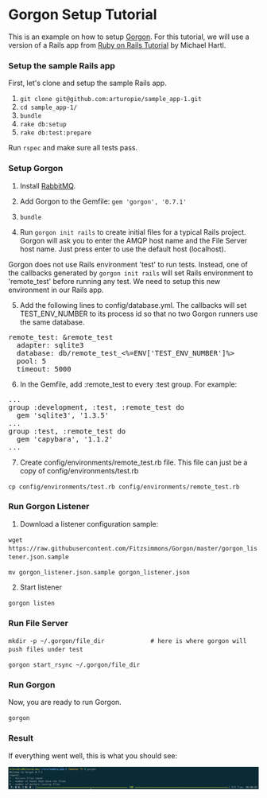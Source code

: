 # Gorgon Setup Tutorial

This is an example on how to setup [Gorgon](https://github.com/Fitzsimmons/Gorgon). For this tutorial, we will use a version of a Rails app from [Ruby on Rails Tutorial](https://www.railstutorial.org/) by Michael Hartl.

### Setup the sample Rails app

First, let's clone and setup the sample Rails app.

1. `git clone git@github.com:arturopie/sample_app-1.git`
1. `cd sample_app-1/`
1. `bundle`
1. `rake db:setup`
2. `rake db:test:prepare`

Run `rspec` and make sure all tests pass.


### Setup Gorgon

1. Install [RabbitMQ](https://www.rabbitmq.com/download.html).

2. Add Gorgon to the Gemfile: `gem 'gorgon', '0.7.1'`

3. `bundle`

4. Run `gorgon init rails` to create initial files for a typical Rails project. Gorgon will ask you to enter the AMQP host name and the File Server host name. Just press enter to use the default host (localhost). 

Gorgon does not use Rails environment 'test' to run tests. Instead, one of the callbacks generated by `gorgon init rails` will set Rails environment to 'remote_test' before running any test. We need to setup this new environment in our Rails app.

5. Add the following lines to config/database.yml. The callbacks will set TEST_ENV_NUMBER to its process id so that no two Gorgon runners use the same database.

<pre>
remote_test: &remote_test
  adapter: sqlite3
  database: db/remote_test_<%=ENV['TEST_ENV_NUMBER']%>
  pool: 5
  timeout: 5000
</pre>

6. In the Gemfile, add :remote_test to every :test group. For example:

<pre>
...
group :development, :test, :remote_test do
  gem 'sqlite3', '1.3.5'
...
group :test, :remote_test do
  gem 'capybara', '1.1.2'
...
</pre>


7. Create config/environments/remote_test.rb file. This file can just be a copy of config/environments/test.rb

`cp config/environments/test.rb config/environments/remote_test.rb`

### Run Gorgon Listener

1. Download a listener configuration sample:

 `wget https://raw.githubusercontent.com/Fitzsimmons/Gorgon/master/gorgon_listener.json.sample`
 
`mv gorgon_listener.json.sample gorgon_listener.json`

2. Start listener

`gorgon listen`

### Run File Server

`mkdir -p ~/.gorgon/file_dir             # here is where gorgon will push files under test`

`gorgon start_rsync ~/.gorgon/file_dir`


### Run Gorgon

Now, you are ready to run Gorgon. 

`gorgon`

### Result

If everything went well, this is what you should see:

![image](/gorgon-done-screenshot.png)

 